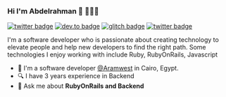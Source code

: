 ### Hi I'm Abdelrahman 👋 👨🏻‍💻

[![twitter badge](https://img.shields.io/badge/twitter-@mohamed__abusrea-%231FA1F1?style=flat&logo=twitter&logoColor=white)](https://twitter.com/mohamed_abusrea)
[![dev.to badge](https://img.shields.io/badge/linkedin-abdelrahmanhsn-%230177B5?style=flat&logo=linkedin)](https://www.linkedin.com/in/abd-el-rahman-hsn)
[![glitch badge](https://img.shields.io/badge/facebook-abdelrahmanhsn-%23FF0000?style=flat&logo=youtube)](https://www.facebook.com/abdelrahmanhsn)
[![twitter badge](https://img.shields.io/badge/instagram-@abdelrahman.hsn-%23E4415F?style=flat&logo=instagram&logoColor=white)](https://www.instagram.com/abdelrahman.hsn)

I'm a software developer who is passionate about creating technology to elevate people and help new developers to find the right path. Some technologies I enjoy working with include Ruby, RubyOnRails, Javascript

- 🔭 I'm a software developer [@Aramwest](http://aramwest.com/) in Cairo, Egypt.
- 🔍 I have 3 years experience in Backend
- 💬 Ask me about **RubyOnRails and Backend**
